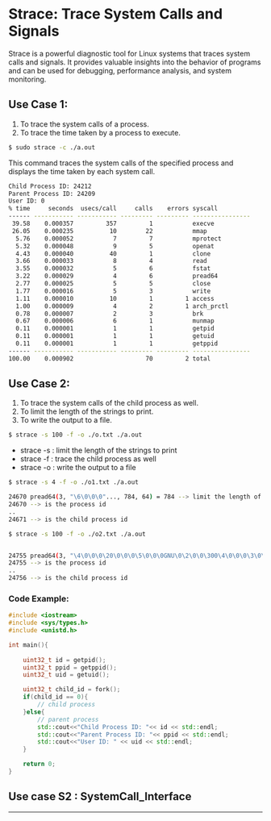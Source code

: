 # Strace: Trace System Calls and Signals

Strace is a powerful diagnostic tool for Linux systems that traces system calls and signals. It provides valuable insights into the behavior of programs and can be used for debugging, performance analysis, and system monitoring.

## Use Case 1:
1. To trace the system calls of a process.
2. To trace the time taken by a process to execute.

```bash
$ sudo strace -c ./a.out
```
This command traces the system calls of the specified process and displays the time taken by each system call.

```bash
Child Process ID: 24212
Parent Process ID: 24209
User ID: 0
% time     seconds  usecs/call     calls    errors syscall
------ ----------- ----------- --------- --------- ----------------
 39.58    0.000357         357         1           execve
 26.05    0.000235          10        22           mmap
  5.76    0.000052           7         7           mprotect
  5.32    0.000048           9         5           openat
  4.43    0.000040          40         1           clone
  3.66    0.000033           8         4           read
  3.55    0.000032           5         6           fstat
  3.22    0.000029           4         6           pread64
  2.77    0.000025           5         5           close
  1.77    0.000016           5         3           write
  1.11    0.000010          10         1         1 access
  1.00    0.000009           4         2         1 arch_prctl
  0.78    0.000007           2         3           brk
  0.67    0.000006           6         1           munmap
  0.11    0.000001           1         1           getpid
  0.11    0.000001           1         1           getuid
  0.11    0.000001           1         1           getppid
------ ----------- ----------- --------- --------- ----------------
100.00    0.000902                    70         2 total


``` 

## Use Case 2:
1. To trace the system calls of the child process as well.
2. To limit the length of the strings to print.
3. To write the output to a file.

``` bash
$ strace -s 100 -f -o ./o.txt ./a.out
```
- strace -s : limit the length of the strings to print
- strace -f : trace the child process as well
- strace -o : write the output to a file

``` bash
$ strace -s 4 -f -o ./o1.txt ./a.out 
```

``` bash
24670 pread64(3, "\6\0\0\0"..., 784, 64) = 784 --> limit the length of the strings to print
24670 --> is the process id
..
24671 --> is the child process id
```

``` bash
$ strace -s 100 -f -o ./o2.txt ./a.out
```
``` bash

24755 pread64(3, "\4\0\0\0\20\0\0\0\5\0\0\0GNU\0\2\0\0\300\4\0\0\0\3\0\0\0\0\0\0\0", 32, 848) = 32
24755 --> is the process id
..
24756 --> is the child process id
```

### Code Example:

```cpp
#include <iostream>
#include <sys/types.h>
#include <unistd.h>

int main(){
    
    uint32_t id = getpid();
    uint32_t ppid = getppid();
    uint32_t uid = getuid();

    uint32_t child_id = fork();
    if(child_id == 0){
        // child process
    }else{
        // parent process
        std::cout<<"Child Process ID: "<< id << std::endl;  
        std::cout<<"Parent Process ID: "<< ppid << std::endl;
        std::cout<<"User ID: " << uid << std::endl;
    }   

    return 0;
}
```


## Use case S2 : SystemCall_Interface
---
